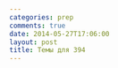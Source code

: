 ```yaml
---
categories: prep
comments: true
date: 2014-05-27T17:06:00
layout: post
title: Темы для 394
---
```


